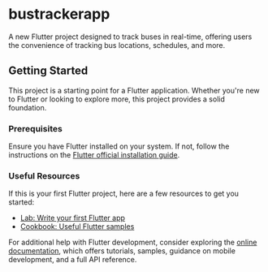 # bustrackerapp

A new Flutter project designed to track buses in real-time, offering users the convenience of tracking bus locations, schedules, and more.

## Getting Started

This project is a starting point for a Flutter application. Whether you're new to Flutter or looking to explore more, this project provides a solid foundation.

### Prerequisites

Ensure you have Flutter installed on your system. If not, follow the instructions on the [Flutter official installation guide](https://flutter.dev/docs/get-started/install).

### Useful Resources

If this is your first Flutter project, here are a few resources to get you started:

- [Lab: Write your first Flutter app](https://docs.flutter.dev/get-started/codelab)
- [Cookbook: Useful Flutter samples](https://docs.flutter.dev/cookbook)

For additional help with Flutter development, consider exploring the [online documentation](https://docs.flutter.dev/), which offers tutorials, samples, guidance on mobile development, and a full API reference.